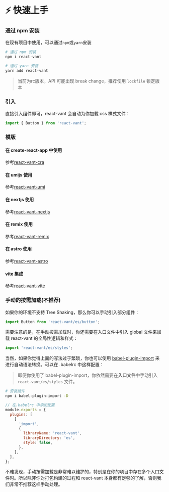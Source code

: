 # ⚡️ 快速上手

### 通过 npm 安装

在现有项目中使用，可以通过`npm`或`yarn`安装

```bash
# 通过 npm 安装
npm i react-vant

# 通过 yarn 安装
yarn add react-vant
```

> 当前为rc版本，API 可能出现 break change，推荐使用 `lockfile` 锁定版本

### 引入

直接引入组件即可，react-vant 会自动为你加载 css 样式文件：

```js
import { Button } from 'react-vant';
```

### 模版

#### 在 create-react-app 中使用

参考[react-vant-cra](https://github.com/3lang3/react-vant-template/tree/main/next/cra)

#### 在 umijs 使用

参考[react-vant-umi](https://github.com/3lang3/react-vant-template/tree/main/next/umijs)

#### 在 nextjs 使用

参考[react-vant-nextjs](https://github.com/3lang3/react-vant-template/tree/main/next/nextjs)

#### 在 remix 使用

参考[react-vant-remix](https://github.com/3lang3/react-vant-template/tree/main/next/remix)

#### 在 astro 使用

参考[react-vant-astro](https://github.com/3lang3/react-vant-template/tree/main/next/astro)


#### vite 集成

参考[react-vant-vite](https://github.com/3lang3/react-vant-template/tree/main/next/vite)

### 手动的按需加载(不推荐)

如果你的环境不支持 Tree Shaking，那么你可以手动引入部分组件：

```js
import Button from 'react-vant/es/button';
```

需要注意的是，在手动按需加载时，你还需要在入口文件中引入 global 文件来加载 react-vant 的全局性逻辑和样式：

```js
import 'react-vant/es/styles';
```

当然，如果你觉得上面的写法过于繁琐，你也可以使用 [babel-plugin-import](https://github.com/ant-design/babel-plugin-import) 来进行自动语法转换。可以在 .babelrc 中这样配置：

> 即便你使用了 babel-plugin-import，你依然需要在**入口文件**中手动引入 `react-vant/es/styles` 文件。

```bash
# 安装插件
npm i babel-plugin-import -D
```

```js
// 在.babelrc 中添加配置
module.exports = {
  plugins: [
    [
      'import',
      {
        libraryName: 'react-vant',
        libraryDirectory: 'es',
        style: false,
      },
    ],
  ],
};
```

不难发现，手动按需加载是非常难以维护的，特别是在你的项目中存在多个入口文件时。所以除非你对打包构建的过程和 react-vant 本身都有足够的了解，否则我们非常不推荐这样手动处理。
